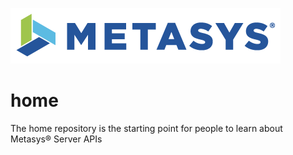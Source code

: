 ![Metasys Server Logo][metasys-logo]

# home

The home repository is the starting point for people to learn about Metasys® Server APIs

[metasys-logo]: images/metasys-logo.png
